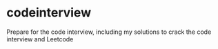 codeinterview
=============

Prepare for the code interview, including my solutions to crack the code interview and Leetcode
